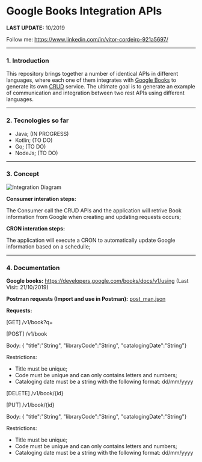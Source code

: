 # Google Books Integration APIs

**LAST UPDATE:** 10/2019

Follow me: https://www.linkedin.com/in/vitor-cordeiro-921a5697/

---

### 1. Introduction

This repository brings together a number of identical APIs in different languages, where each one of them integrates with [Google Books](https://developers.google.com/books/docs/v1/using) to generate its own [CRUD](https://en.wikipedia.org/wiki/Create,_read,_update_and_delete) service.
The ultimate goal is to generate an example of communication and integration between two rest APIs using different languages.

---

### 2. Tecnologies so far

- Java; (IN PROGRESS)
- Kotlin; (TO DO)
- Go; (TO DO)
- NodeJs; (TO DO)

---

### 3. Concept

![Integration Diagram](https://raw.githubusercontent.com/vitorfmc/google-books-integration-api/master/integrations_chart.png)

**Consumer interation steps:**

The Consumer call the CRUD APIs and the application will retrive Book information from Google when creating and updating requests occurs;

**CRON interation steps:**

The application will execute a CRON to automatically update Google information based on a schedulle;

---

### 4. Documentation

**Google books:** https://developers.google.com/books/docs/v1/using (Last Visit: 21/10/2019)

**Postman requests (Import and use in Postman):** [post_man.json](https://raw.githubusercontent.com/vitorfmc/google-books-integration-api/master/postman_collection.json)

**Requests:**

[GET] /v1/book?q=

[POST] /v1/book

Body: { "title":"String", "libraryCode":"String", "catalogingDate":"String"}

Restrictions:
- Title must be unique;
- Code must be unique and can only contains letters and numbers;
- Cataloging date must be a string with the following format: dd/mm/yyyy

[DELETE] /v1/book/{id}

[PUT] /v1/book/{id}

Body: { "title":"String", "libraryCode":"String", "catalogingDate":"String"}

Restrictions:
- Title must be unique;
- Code must be unique and can only contains letters and numbers;
- Cataloging date must be a string with the following format: dd/mm/yyyy
